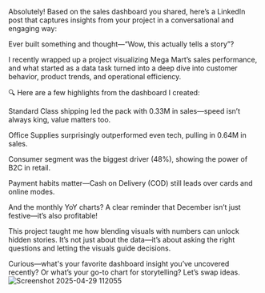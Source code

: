 Absolutely! Based on the sales dashboard you shared, here’s a LinkedIn post that captures insights from your project in a conversational and engaging way:

Ever built something and thought—“Wow, this actually tells a story”?

I recently wrapped up a project visualizing Mega Mart’s sales performance, and what started as a data task turned into a deep dive into customer behavior, product trends, and operational efficiency.

🔍 Here are a few highlights from the dashboard I created:

Standard Class shipping led the pack with 0.33M in sales—speed isn’t always king, value matters too.

Office Supplies surprisingly outperformed even tech, pulling in 0.64M in sales.

Consumer segment was the biggest driver (48%), showing the power of B2C in retail.

Payment habits matter—Cash on Delivery (COD) still leads over cards and online modes.

And the monthly YoY charts? A clear reminder that December isn’t just festive—it’s also profitable!

This project taught me how blending visuals with numbers can unlock hidden stories. It’s not just about the data—it’s about asking the right questions and letting the visuals guide decisions.

Curious—what's your favorite dashboard insight you’ve uncovered recently? Or what’s your go-to chart for storytelling? Let’s swap ideas.
![Screenshot 2025-04-29 112055](https://github.com/user-attachments/assets/b90edc3a-954e-453e-acf3-026dca8203d7)

